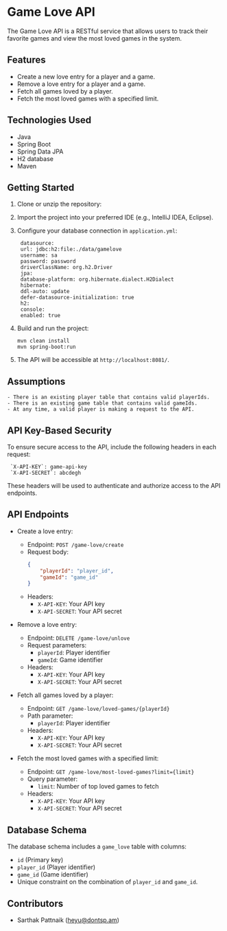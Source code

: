 # Game Love API

The Game Love API is a RESTful service that allows users to track their favorite games and view the most loved games in the system.

## Features

- Create a new love entry for a player and a game.
- Remove a love entry for a player and a game.
- Fetch all games loved by a player.
- Fetch the most loved games with a specified limit.

## Technologies Used

- Java
- Spring Boot
- Spring Data JPA
- H2 database
- Maven

## Getting Started

1. Clone or unzip the repository:

2. Import the project into your preferred IDE (e.g., IntelliJ IDEA, Eclipse).

3. Configure your database connection in `application.yml`:

   ```
    datasource:
    url: jdbc:h2:file:./data/gamelove
    username: sa
    password: password
    driverClassName: org.h2.Driver
    jpa:
    database-platform: org.hibernate.dialect.H2Dialect
    hibernate:
    ddl-auto: update
    defer-datasource-initialization: true
    h2:
    console:
    enabled: true
   ```

4. Build and run the project:

   ```
   mvn clean install
   mvn spring-boot:run
   ```

5. The API will be accessible at `http://localhost:8081/`.

## Assumptions


```
- There is an existing player table that contains valid playerIds.
- There is an existing game table that contains valid gameIds.
- At any time, a valid player is making a request to the API.

```


## API Key-Based Security

To ensure secure access to the API, include the following headers in each request:
```
 `X-API-KEY`: game-api-key
 `X-API-SECRET`: abcdegh
```
These headers will be used to authenticate and authorize access to the API endpoints.

## API Endpoints

- Create a love entry:
  - Endpoint: `POST /game-love/create`
  - Request body:
    ```json
    {
        "playerId": "player_id",
        "gameId": "game_id"
    }
    ```
  - Headers:
    - `X-API-KEY`: Your API key
    - `X-API-SECRET`: Your API secret
    

- Remove a love entry:
  - Endpoint: `DELETE /game-love/unlove`
  - Request parameters:
    - `playerId`: Player identifier
    - `gameId`: Game identifier
  - Headers:
      - `X-API-KEY`: Your API key
      - `X-API-SECRET`: Your API secret

- Fetch all games loved by a player:
  - Endpoint: `GET /game-love/loved-games/{playerId}`
  - Path parameter:
    - `playerId`: Player identifier
  - Headers:
      - `X-API-KEY`: Your API key
      - `X-API-SECRET`: Your API secret

- Fetch the most loved games with a specified limit:
  - Endpoint: `GET /game-love/most-loved-games?limit={limit}`
  - Query parameter:
    - `limit`: Number of top loved games to fetch
  - Headers:
      - `X-API-KEY`: Your API key
      - `X-API-SECRET`: Your API secret

## Database Schema

The database schema includes a `game_love` table with columns:
- `id` (Primary key)
- `player_id` (Player identifier)
- `game_id` (Game identifier)
- Unique constraint on the combination of `player_id` and `game_id`.

## Contributors

- Sarthak Pattnaik (heyu@dontsp.am)
